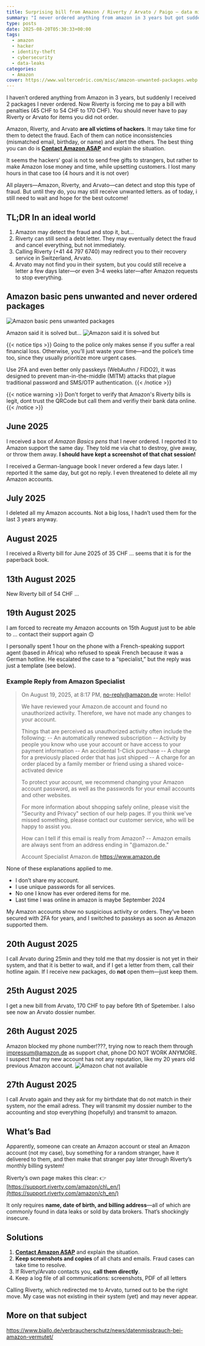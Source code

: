 ```yaml
---
title: Surprising bill from Amazon / Riverty / Arvato / Paigo – data misuse at Amazon suspected and identity theft
summary: "I never ordered anything from amazon in 3 years but got suddenly 2 packages I never ordered and now I am forced to pay a bill with penalities"
type: posts
date: 2025-08-20T05:30:33+00:00
tags:
  - amazon
  - hacker
  - identity-theft
  - cybersecurity
  - data-leaks
categories:
  - Amazon
cover: https://www.waltercedric.com/misc/amazon-unwanted-packages.webp
---
```

I haven’t ordered anything from Amazon in 3 years, but suddenly I received 2 packages I never ordered. Now Riverty is forcing me to pay a bill with penalties (45 CHF to 54 CHF to 170 CHF). You should never have to pay Riverty or Arvato for items you did not order.

Amazon, Riverty, and Arvato **are all victims of hackers**. It may take time for them to detect the fraud. Each of them can notice inconsistencies (mismatched email, birthday, or name) and alert the others. The best thing you can do is  [**Contact Amazon ASAP**](https://www.amazon.de/hz/contact-us/foresight/hubgateway) and explain the situation.

It seems the hackers’ goal is not to send free gifts to strangers, but rather to make Amazon lose money and time, while upsetting customers. I lost many hours in that case too (4 hours and it is not over)

All players—Amazon, Riverty, and Arvato—can detect and stop this type of fraud. But until they do, you may still receive unwanted letters. as of today, i still need to wait and hope for the best outcome!

## TL;DR In an ideal world

1. Amazon may detect the fraud and stop it, but…
2. Riverty can still send a debt letter. They may eventually detect the fraud and cancel everything, but not immediately.
3. Calling Riverty (+41 44 797 6740) may redirect you to their recovery service in Switzerland, Arvato.
4. Arvato may not find you in their system, but you could still receive a letter a few days later—or even 3–4 weeks later—after Amazon requests to stop everything.

## Amazon basic pens unwanted and never ordered packages

![Amazon basic pens unwanted packages](https://www.waltercedric.com/misc/amazon-basic-pen-unwanted.webp)

Amazon said it is solved but...
![Amazon said it is solved but](https://www.waltercedric.com/misc/amazon-abuse.webp)

{{< notice tips >}}
Going to the police only makes sense if you suffer a real financial loss. Otherwise, you’ll just waste your time—and the police’s time too, since they usually prioritize more urgent cases.

Use 2FA and even better only passkeys (WebAuthn / FIDO2), it was designed to prevent man-in-the-middle (MITM) attacks that plague traditional password and SMS/OTP authentication.
{{< /notice >}}

{{< notice warning >}}
Don't forget to verify that Amazon's Riverty bills is legit, dont trust the QRCode but call them and verifiy their bank data online.
{{< /notice >}}

## June 2025

I received a box of *Amazon Basics pens* that I never ordered. I reported it to Amazon support the same day. They told me via chat to destroy, give away, or throw them away. **I should have kept a screenshot of that chat session!**

I received a German-language book I never ordered a few days later. I reported it the same day, but got no reply. I even threatened to delete all my Amazon accounts.

## July 2025

I deleted all my Amazon accounts. Not a big loss, I hadn’t used them for the last 3 years anyway.

## August 2025

I received a Riverty bill for June 2025 of 35 CHF ... seems that it is for the paperback book.

## 13th August 2025

New Riverty bill of 54 CHF ...

## 19th August 2025

I am forced to recreate my Amazon accounts on 15th August just to be able to ... contact their support again 🙃

I personally spent 1 hour on the phone with a French-speaking support agent (based in Africa) who refused to speak French because it was a German hotline. He escalated the case to a “specialist,” but the reply was just a template (see below).

### Example Reply from Amazon Specialist

>On August 19, 2025, at 8:17 PM, no-reply@amazon.de wrote:
>Hello!
>
>We have reviewed your Amazon.de account and found no unauthorized activity. Therefore, we have not made any changes to your account.
>
>Things that are perceived as unauthorized activity often include the following:
>-- An automatically renewed subscription
>-- Activity by people you know who use your account or have access to your payment information
>-- An accidental 1-Click purchase
>-- A charge for a previously placed order that has just shipped
>-- A charge for an order placed by a family member or friend using a shared voice-activated device
>
>To protect your account, we recommend changing your Amazon account password, as well as the passwords for your email accounts and other websites.
>
>For more information about shopping safely online, please visit the "Security and Privacy" section of our help pages. If you think we've missed something, please contact our customer service, who will be happy to assist you.
>
>How can I tell if this email is really from Amazon?
>-- Amazon emails are always sent from an address ending in "@amazon.de."
>
>Account Specialist
>Amazon.de
>https://www.amazon.de

None of these explanations applied to me.

* I don’t share my account.
* I use unique passwords for all services.
* No one I know has ever ordered items for me.
* Last time I was online in amazon is maybe September 2024

My Amazon accounts show no suspicious activity or orders. They’ve been secured with 2FA for years, and I switched to passkeys as soon as Amazon supported them.

## 20th August 2025

I call Arvato during 25min and they told me that my dossier is not yet in their system, and that it is better to wait, and if I get a letter from them, call their hotline again.
If I receive new packages, do **not** open them—just keep them.

## 25th August 2025

I get a new bill from Arvato, 170 CHF to pay before 9th of Spetember. I also see now an Arvato dossier number.

## 26th August 2025

Amazon blocked my phone number!???, trying now to reach them through impressum@amazon.de as support chat, phone DO NOT WORK ANYMORE. I suspect that my new account has not any reputation, like my 20 years old previous Amazon account.
![Amazon chat not available](https://www.waltercedric.com/misc/amazon-chat-not-available.webp)

## 27th August 2025

I call Arvato again and they ask for my birthdate that do not match in their system, nor the email adress. They will transmit my dossier number to the accounting and stop everything (hopefully) and transmit to amazon.

## What’s Bad

Apparently, someone can create an Amazon account or steal an Amazon account (not my case), buy something for a random stranger, have it delivered to them, and then make that stranger pay later through Riverty’s monthly billing system!

Riverty’s own page makes this clear:
👉 [https://support.riverty.com/amazon/ch\_en/](https://support.riverty.com/amazon/ch_en/)

It only requires **name, date of birth, and billing address**—all of which are commonly found in data leaks or sold by data brokers. That’s shockingly insecure.

## Solutions

1. [**Contact Amazon ASAP**](https://www.amazon.de/hz/contact-us/foresight/hubgateway) and explain the situation. 
2. **Keep screenshots and copies** of all chats and emails. Fraud cases can take time to resolve.
3. If Riverty/Arvato contacts you, **call them directly**.
4. Keep a log file of all communications: screenshots, PDF of all letters

Calling Riverty, which redirected me to Arvato, turned out to be the right move. My case was not existing in their system (yet) and may never appear.


## More on that subject

https://www.biallo.de/verbraucherschutz/news/datenmissbrauch-bei-amazon-vermutet/